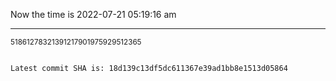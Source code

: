 Now the time is 2022-07-21 05:19:16 am

---

<small>51861278321391217901975929512365</small>

```txt

Latest commit SHA is: 18d139c13df5dc611367e39ad1bb8e1513d05864
```
